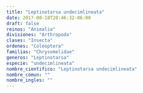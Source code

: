 ```yaml
---
title: "Leptinotarsa undecimlineata"
date: 2017-08-18T20:46:32-06:00
draft: false
reinos: "Animalia"
divisiones: "Arthropoda"
clases: "Insecta"
ordenes: "Coleoptera"
familias: "Chrysomelidae"
generos: "Leptinotarsa"
especie: "undecimlineata"
nombre_cientifico: "Leptinotarsa undecimlineata"
nombre_comun: ""
nombre_ingles: ""
---
```

